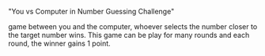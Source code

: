 "You vs Computer in Number Guessing Challenge"

game between you and the computer, whoever selects the number closer to the target number wins. This game can be play for many rounds and each round, the winner gains 1 point.
